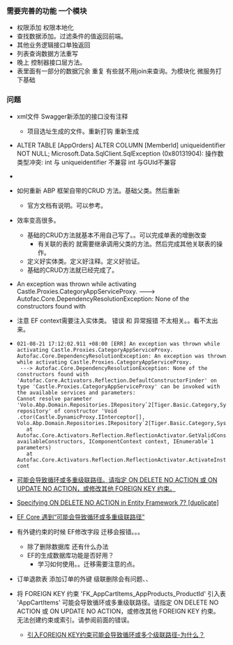 ### 需要完善的功能 一个模块

- 权限添加 权限本地化
- 查找数据添加。过滤条件的值返回前端。
- 其他业务逻辑接口单独返回
- 列表查询数据方法重写
- 晚上 控制器接口层方法。
- 表里面有一部分的数据冗余 重复 有些就不用join来查询。为模块化 微服务打下基础





### 问题

- xml文件  Swagger新添加的接口没有注释 
  
  - 项目选址生成的文件。重新打钩 重新生成
  
- ALTER TABLE [AppOrders] ALTER COLUMN [MemberId] uniqueidentifier NOT NULL;
   Microsoft.Data.SqlClient.SqlException (0x80131904): 操作数类型冲突: int 与 uniqueidentifier 不兼容  int 与GUId不兼容

- 

- 如何重新 ABP 框架自带的CRUD 方法。基础父类。然后重新
  
  - 官方文档有说明。可以参考。
  
- 效率变高很多。
  - 基础的CRUD方法就基本不用自己写了。。可以完成单表的增删改查
    - 有关联的表的 就需要继承调用父类的方法。然后完成其他关联表的操作。
  - 定义好实体类。定义好注释。定义好验证。
  - 基础的CRUD方法就已经完成了。
  
- An exception was thrown while activating Castle.Proxies.CategoryAppServiceProxy.
   ---> Autofac.Core.DependencyResolutionException: None of the constructors found with  
   
- 注意 EF context需要注入实体类。 错误 和 异常报错 不太相关。。看不太出来。

- ```
  021-08-21 17:12:02.911 +08:00 [ERR] An exception was thrown while activating Castle.Proxies.CategoryAppServiceProxy.
  Autofac.Core.DependencyResolutionException: An exception was thrown while activating Castle.Proxies.CategoryAppServiceProxy.
   ---> Autofac.Core.DependencyResolutionException: None of the constructors found with 'Autofac.Core.Activators.Reflection.DefaultConstructorFinder' on type 'Castle.Proxies.CategoryAppServiceProxy' can be invoked with the available services and parameters:
  Cannot resolve parameter 'Volo.Abp.Domain.Repositories.IRepository`2[Tiger.Basic.Category,System.Guid] repository' of constructor 'Void .ctor(Castle.DynamicProxy.IInterceptor[], Volo.Abp.Domain.Repositories.IRepository`2[Tiger.Basic.Category,System.Guid])'.
     at Autofac.Core.Activators.Reflection.ReflectionActivator.GetValidConstructorBindings(ConstructorInfo[] availableConstructors, IComponentContext context, IEnumerable`1 parameters)
     at Autofac.Core.Activators.Reflection.ReflectionActivator.ActivateInstance(IComponentContext cont
  ```

- [可能会导致循环或多重级联路径。请指定 ON DELETE NO ACTION 或 ON UPDATE NO ACTION，或修改其他 FOREIGN KEY 约束。](cnblogs.com/hao-1234-1234/p/8664922.html)

- [Specifying ON DELETE NO ACTION in Entity Framework 7? [duplicate]](https://stackoverflow.com/questions/34768976/specifying-on-delete-no-action-in-entity-framework-7)

- [EF Core 遇到“可能会导致循环或多重级联路径”](bbsmax.com/A/RnJWwOPoJq/)

- 有外键约束的时候 EF修改字段 迁移会报错。。。
  - 除了删除数据库 还有什么办法
  - EF的生成数据库功能是否好用？ 
    - 学习如何使用。。迁移需要注意的点。









- 订单退款表 添加订单的外键 级联删除会有问题、、

- 将 FOREIGN KEY 约束 'FK_AppCartItems_AppProducts_ProductId' 引入表 'AppCartItems' 可能会导致循环或多重级联路径。请指定 ON DELETE NO ACTION 或 ON UPDATE NO ACTION，或修改其他 FOREIGN KEY 约束。
  无法创建约束或索引。请参阅前面的错误。
  - [引入FOREIGN KEY约束可能会导致循环或多个级联路径-为什么？](https://qastack.cn/programming/17127351/introducing-foreign-key-constraint-may-cause-cycles-or-multiple-cascade-paths)